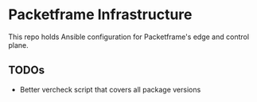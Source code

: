 # Packetframe Infrastructure

This repo holds Ansible configuration for Packetframe's edge and control plane.

## TODOs

- Better vercheck script that covers all package versions